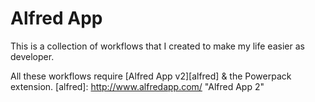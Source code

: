 Alfred App
==========
This is a collection of workflows that I created to make my life easier as developer.


All these workflows require [Alfred App v2][alfred] & the Powerpack extension.
[alfred]: http://www.alfredapp.com/ "Alfred App 2"
